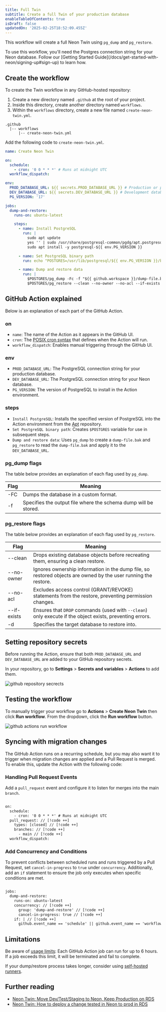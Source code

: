 ```yaml
---
title: Full Twin
subtitle: Create a full Twin of your production database
enableTableOfContents: true
isDraft: false
updatedOn: '2025-02-25T18:52:09.455Z'
---
```


This workflow will create a full Neon Twin using `pg_dump` and `pg_restore`.

<Admonition type="note">
To use this workflow, you'll need the Postgres connection string for your Neon database. Follow our [Getting Started Guide](/docs/get-started-with-neon/signing-up#sign-up) to learn how.
</Admonition>

## Create the workflow

To create the Twin workflow in any GitHub-hosted repository:

1. Create a new directory named `.github` at the root of your project.
2. Inside this directory, create another directory named `workflows`.
3. Within the `workflows` directory, create a new file named `create-neon-twin.yml`.

```
.github
  |-- workflows
      |-- create-neon-twin.yml
```

Add the following code to `create-neon-twin.yml`.

```yml
name: Create Neon Twin

on:
  schedule:
    - cron: '0 0 * * *' # Runs at midnight UTC
  workflow_dispatch:

env:
  PROD_DATABASE_URL: ${{ secrets.PROD_DATABASE_URL }} # Production or primary database
  DEV_DATABASE_URL: ${{ secrets.DEV_DATABASE_URL }} # Development database
  PG_VERSION: '17'

jobs:
  dump-and-restore:
    runs-on: ubuntu-latest

    steps:
      - name: Install PostgreSQL
        run: |
          sudo apt update
          yes '' | sudo /usr/share/postgresql-common/pgdg/apt.postgresql.org.sh
          sudo apt install -y postgresql-${{ env.PG_VERSION }}

      - name: Set PostgreSQL binary path
        run: echo "POSTGRES=/usr/lib/postgresql/${{ env.PG_VERSION }}/bin" >> $GITHUB_ENV

      - name: Dump and restore data
        run: |
          $POSTGRES/pg_dump -Fc -f "${{ github.workspace }}/dump-file.bak" "${{ env.PROD_DATABASE_URL }}"
          $POSTGRES/pg_restore --clean --no-owner --no-acl --if-exists -d "${{ env.DEV_DATABASE_URL }}" "${{ github.workspace }}/dump-file.bak"
```

## GitHub Action explained

Below is an explanation of each part of the GitHub Action.

### on

- `name`: The name of the Action as it appears in the GitHub UI.
- `cron`: The [POSIX cron syntax](https://pubs.opengroup.org/onlinepubs/9699919799/utilities/crontab.html#tag_20_25_07) that defines when the Action will run.
- `workflow_dispatch`: Enables manual triggering through the GitHub UI.

### env

- `PROD_DATABASE_URL`: The PostgreSQL connection string for your production database.
- `DEV_DATABASE_URL`: The PostgreSQL connection string for your Neon database.
- `PG_VERSION`: The version of PostgreSQL to install in the Action environment.

### steps

- `Install PostgreSQL`: Installs the specified version of PostgreSQL into the Action environment from the [Apt](https://wiki.debian.org/Apt) repository.
- `Set PostgreSQL binary path`: Creates `$POSTGRES` variable for use in subsequent steps.
- `Dump and restore data`: Uses `pg_dump` to create a `dump-file.bak` and `pg_restore` to read the `dump-file.bak` and apply it to the `DEV_DATABASE_URL`.

### pg_dump flags

The table below provides an explanation of each flag used by `pg_dump`.

| Flag | Meaning                                                         |
| ---- | --------------------------------------------------------------- |
| -FC  | Dumps the database in a custom format.                          |
| -f   | Specifies the output file where the schema dump will be stored. |

### pg_restore flags

The table below provides an explanation of each flag used by `pg_restore`.

| Flag        | Meaning                                                                                                        |
| ----------- | -------------------------------------------------------------------------------------------------------------- |
| --clean     | Drops existing database objects before recreating them, ensuring a clean restore.                              |
| --no-owner  | Ignores ownership information in the dump file, so restored objects are owned by the user running the restore. |
| --no-acl    | Excludes access control (GRANT/REVOKE) statements from the restore, preventing permission changes.             |
| --if-exists | Ensures that `DROP` commands (used with `--clean`) only execute if the object exists, preventing errors.       |
| -d          | Specifies the target database to restore into.                                                                 |

## Setting repository secrets

Before running the Action, ensure that both `PROD_DATABASE_URL` and `DEV_DATABASE_URL` are added to your GitHub repository secrets.

In your repository, go to **Settings** > **Secrets and variables** > **Actions** to add them.

![github repository secrects](/docs/guides/twin_diagram_github_secrets.png)

## Testing the workflow

To manually trigger your workflow go to **Actions** > **Create Neon Twin** then click **Run workflow**. From the dropdown, click the **Run workflow** button.

![github actions run workflow](/docs/guides/twin_diagram_test_workflow.png)

## Syncing with migration changes

The GitHub Action runs on a recurring schedule, but you may also want it to trigger when migration changes are applied and a Pull Request is merged. To enable this, update the Action with the following code:

### Handling Pull Request Events

Add a `pull_request` event and configure it to listen for merges into the main `branch`.

```diff

on:
  schedule:
    - cron: '0 0 * * *' # Runs at midnight UTC
  pull_request: // [!code ++]
    types: [closed] // [!code ++]
    branches: // [!code ++]
      - main // [!code ++]
  workflow_dispatch:

```

### Add Concurrency and Conditions

To prevent conflicts between scheduled runs and runs triggered by a Pull Request, set `cancel-in-progress` to `true` under `concurrency`. Additionally, add an `if` statement to ensure the job only executes when specific conditions are met.

```diff

jobs:
  dump-and-restore:
    runs-on: ubuntu-latest
    concurrency: // [!code ++]
      group: 'dump-and-restore' // [!code ++]
      cancel-in-progress: true // [!code ++]
    if: | // [!code ++]
      github.event_name == 'schedule' || github.event_name == 'workflow_dispatch' || (github.event_name == 'pull_request' && github.event.pull_request.merged == true) // [!code ++]

```

## Limitations

Be aware of [usage limits](https://docs.github.com/en/actions/administering-github-actions/usage-limits-billing-and-administration#usage-limits): Each GitHub Action job can run for up to 6 hours. If a job exceeds this limit, it will be terminated and fail to complete.

If your dump/restore process takes longer, consider using [self-hosted runners](/guides/gihub-actions-self-hosted-runners).

## Further reading

- [Neon Twin: Move Dev/Test/Staging to Neon, Keep Production on RDS](https://neon.tech/blog/optimizing-dev-environments-in-aws-rds-with-neon-postgres-part-ii-using-github-actions-to-mirror-rds-in-neon)
- [Neon Twin: How to deploy a change tested in Neon to prod in RDS](https://neon.tech/blog/neon-twin-deploy-workflow)
